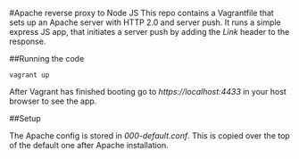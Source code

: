 #Apache reverse proxy to Node JS
This repo contains a Vagrantfile that sets up an Apache server with HTTP 2.0 and server push. It runs a simple express JS app, that initiates a server push by adding the *Link* header to the response.

##Running the code

```
vagrant up
```
After Vagrant has finished booting go to *https://localhost:4433* in your host browser to see the app.

##Setup

The Apache config is stored in *000-default.conf*. This is copied over the top of the default one after Apache installation.
